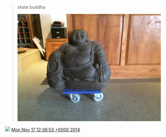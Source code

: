 > skate buddha 
> 
> ![](../../media/534324292419596288-B2pNHOFIcAAlvdU.jpg)

<img src="../../media/tweet.ico" width="12" /> [Mon Nov 17 12:36:53 +0000 2014](https://twitter.com/DromerDenker/status/534324292419596288)